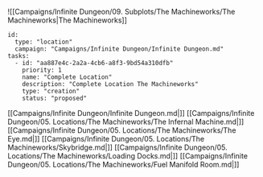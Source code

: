 ![[Campaigns/Infinite Dungeon/09. Subplots/The Machineworks/The Machineworks|The Machineworks]]


```RpgManager4
id: 
  type: "location"
  campaign: "Campaigns/Infinite Dungeon/Infinite Dungeon.md"
tasks: 
  - id: "aa887e4c-2a2a-4cb6-a8f3-9bd54a310dfb"
    priority: 1
    name: "Complete Location"
    description: "Complete Location The Machineworks"
    type: "creation"
    status: "proposed"
```

[[Campaigns/Infinite Dungeon/Infinite Dungeon.md|]]
[[Campaigns/Infinite Dungeon/05. Locations/The Machineworks/The Infernal Machine.md|]]
[[Campaigns/Infinite Dungeon/05. Locations/The Machineworks/The Eye.md|]]
[[Campaigns/Infinite Dungeon/05. Locations/The Machineworks/Skybridge.md|]]
[[Campaigns/Infinite Dungeon/05. Locations/The Machineworks/Loading Docks.md|]]
[[Campaigns/Infinite Dungeon/05. Locations/The Machineworks/Fuel Manifold Room.md|]]